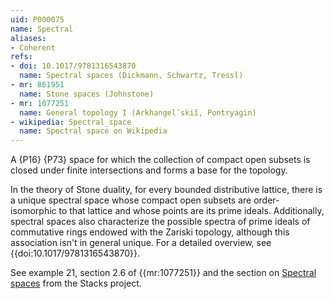 ```yaml
---
uid: P000075
name: Spectral
aliases:
- Coherent
refs:
- doi: 10.1017/9781316543870
  name: Spectral spaces (Dickmann, Schwartz, Tressl)
- mr: 861951
  name: Stone spaces (Johnstone)
- mr: 1077251
  name: General topology I (Arkhangelʹskiĭ, Pontryagin)
- wikipedia: Spectral_space
  name: Spectral space on Wikipedia
---
```

A {P16} {P73} space for which the collection of compact open subsets is
closed under finite intersections and forms a base for the topology.

In the theory of Stone duality, for every bounded distributive lattice, there is a unique spectral space whose compact open subsets are order-isomorphic to that lattice and whose points are its prime ideals. Additionally, spectral spaces also characterize the possible spectra of prime ideals of commutative rings endowed with the Zariski topology, although this association isn't in general unique. For a detailed overview, see {{doi:10.1017/9781316543870}}.

See example 21, section 2.6 of {{mr:1077251}} and the section on [Spectral spaces](https://stacks.math.columbia.edu/tag/08YF) from the Stacks project.
